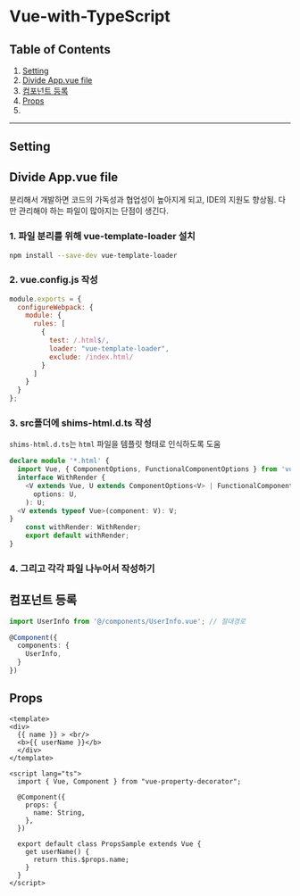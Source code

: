 # Vue-with-TypeScript



## Table of Contents

1. [Setting](#Setting)
1. [Divide App.vue file](#Divide-App.vue-file)
1. [컴포넌트 등록](#컴포넌트-등록)
1. [Props](#Props)
1. 

---



## Setting



## Divide App.vue file

분리해서 개발하면 코드의 가독성과 협업성이 높아지게 되고, IDE의 지원도 향상됨. 다만 관리해야 하는 파일이 많아지는 단점이 생긴다.

### 1. 파일 분리를 위해 vue-template-loader  설치

```bash
npm install --save-dev vue-template-loader
```

### 2. vue.config.js 작성

```javascript
module.exports = {
  configureWebpack: {
    module: {
      rules: [
        {
          test: /.html$/,
          loader: "vue-template-loader",
          exclude: /index.html/
        }
      ]
    }
  }
};
```

### 3. src폴더에 shims-html.d.ts 작성

`shims-html.d.ts`는 `html` 파일을 템플릿 형태로 인식하도록 도움

```typescript
declare module '*.html' {
  import Vue, { ComponentOptions, FunctionalComponentOptions } from 'vue';
  interface WithRender {
    <V extends Vue, U extends ComponentOptions<V> | FunctionalComponentOptions>(
      options: U,
    ): U;
  <V extends typeof Vue>(component: V): V;    
}
	const withRender: WithRender;
	export default withRender;
}
```

### 4. 그리고 각각 파일 나누어서 작성하기



## 컴포넌트 등록

```typescript
import UserInfo from '@/components/UserInfo.vue'; // 절대경로

@Component({
  components: {
    UserInfo,
  }
})
```



## Props

```vue
<template>
<div>
  {{ name }} > <br/>
  <b>{{ userName }}</b>
  </div>
</template>

<script lang="ts">
  import { Vue, Component } from "vue-property-decorator";

  @Component({
    props: {
      name: String,
    },
  })

  export default class PropsSample extends Vue {
    get userName() {
      return this.$props.name;
    }
  }
</script>


```

